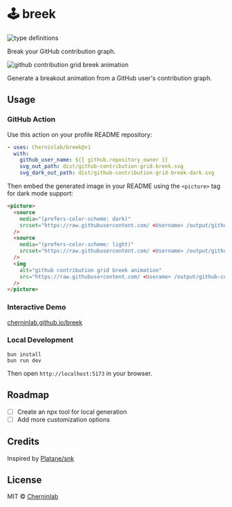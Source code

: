 # 🕹️ breek

![type definitions](https://img.shields.io/npm/types/typescript?style=flat-square)

Break your GitHub contribution graph.

<picture>
  <source
    media="(prefers-color-scheme: dark)"
    srcset="https://raw.githubusercontent.com/cherninlab/breek/output/github-contribution-grid-breek-dark.svg"
  />
  <source
    media="(prefers-color-scheme: light)"
    srcset="https://raw.githubusercontent.com/cherninlab/breek/output/github-contribution-grid-breek.svg"
  />
  <img
    alt="github contribution grid breek animation"
    src="https://raw.githubusercontent.com/cherninlab/breek/output/github-contribution-grid-breek.svg"
  />
</picture>

Generate a breakout animation from a GitHub user's contribution graph.

## Usage

### GitHub Action

Use this action on your profile README repository:

```yaml
- uses: Cherninlab/breek@v1
  with:
    github_user_name: ${{ github.repository_owner }}
    svg_out_path: dist/github-contribution-grid-breek.svg
    svg_dark_out_path: dist/github-contribution-grid-breek-dark.svg
```

Then embed the generated image in your README using the `<picture>` tag for dark mode support:

```html
<picture>
  <source
    media="(prefers-color-scheme: dark)"
    srcset="https://raw.githubusercontent.com/ <Username> /output/github-contribution-grid-breek-dark.svg"
  />
  <source
    media="(prefers-color-scheme: light)"
    srcset="https://raw.githubusercontent.com/ <Username> /output/github-contribution-grid-breek.svg"
  />
  <img
    alt="github contribution grid breek animation"
    src="https://raw.githubusercontent.com/ <Userame> /output/github-contribution-grid-breek.svg"
  />
</picture>
```

### Interactive Demo

[cherninlab.github.io/breek](https://cherninlab.github.io/breek/)

### Local Development

```
bun install
bun run dev
```

Then open `http://localhost:5173` in your browser.

## Roadmap

- [ ] Create an npx tool for local generation
- [ ] Add more customization options

## Credits

Inspired by [Platane/snk](https://github.com/Platane/snk)

## License

MIT © [Cherninlab](https://github.com/Cherninlab)
